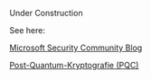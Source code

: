 Under Construction


See here: 

[Microsoft Security Community Blog](https://techcommunity.microsoft.com/blog/microsoft-security-blog/microsofts-quantum-resistant-cryptography-is-here/4238780)

[Post-Quantum-Kryptografie (PQC)](https://learn.microsoft.com/de-de/dotnet/core/whats-new/dotnet-10/libraries#post-quantum-cryptography-pqc)
